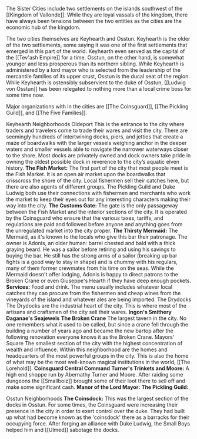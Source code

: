 The Sister Cities include two settlements on the islands southwest of the [[Kingdom of Vallonde]]. While they are loyal vassals of the kingdom, there have always been tensions between the two entities as the cities are the economic hub of the kingdom. 

The two cities themselves are Keyhearth and Osstun. Keyhearth is the older of the two settlements, some saying it was one of the first settlements that emerged in this part of the world. Keyhearth even served as the capital of the [[Tev'ash Empire]] for a time. Osstun, on the other hand, is somewhat younger and less prosperous than its northern sibling. While Keyhearth is administered by a lord mayor who is selected from the leadership of the mercantile families of its upper crust, Osstun is the ducal seat of the region. While Keyhearth is ostensibly subservient to the duke of Osstun, [[Ludwig von Osstun]] has been relegated to nothing more than a local crime boss for some time now. 

Major organizations with in the cities are [[The Coinsguard]], [[The Pickling Guild]], and [[The Five Families]]. 

Keyhearth Neighborhoods
	Oldeport
		This is the entrance to the city where traders and travelers come to trade their wares and visit the city. There are seemingly hundreds of intertwining docks, piers, and jetties that create a maze of boardwalks with the larger vessels weighing anchor in the deeper waters and smaller vessels able to navigate the narrower waterways closer to the shore. Most docks are privately owned and dock owners take pride in owning the oldest possible dock in reverence to the city’s aquatic elven history.
		**The Fish Market:** The first part of the city that most people meet is the Fish Market. It is an open air market upon the boardwalks that crisscross the shore of the city. Local fishermen sell their catches here, but there are also agents of different groups. The Pickling Guild and Duke Ludwig both use their connections with fishermen and merchants who work the market to keep their eyes out for any interesting characters making their way into the city. 
		**The Customs Gate:** The gate is the only passageway between the Fish Market and the interior sections of the city. It is operated by the Coinsguard who ensure that the various taxes, tariffs, and regulations are paid and followed before anyone and anything goes from the unregulated market into the city proper. 
		**The Thirsty Mermaid:** The Mermaid, as it's known to the locals who give this bar their patronage. The owner is Adonis, an older human: barrel chested and bald with a thick graying beard. He was a sailor before retiring and using his savings to buying the bar. He still has the strong arms of a sailor (breaking up bar fights is a good way to stay in shape) and is chummy with his regulars, many of them former crewmates from his time on the seas. While the Mermaid doesn't offer lodging, Adonis is happy to direct patrons to the Broken Crane or even Giuseppe's Hearth if they have deep enough pockets. 
			**Services:** Food and drink. The menu usually includes whatever local catches they can procure from the fishermen and cheap wines from the vineyards of the island and whatever ales are being imported. 
	The Drydocks
		The Drydocks are the industrial heart of the city. This is where most of the artisans and craftsmen of the city sell their wares. 
		**Ingon's Smithery**
		**Daganae's Seajewels**
		**The Broken Crane**
			The largest tavern in the city. No one remembers what it used to be called, but since a crane fell through the building a number of years ago and became the new bartop after the following renovation everyone knows it as the Broken Crane. 
	Mayors' Square
		The smallest section of the city with the highest concentration of wealth and influence. Within this neighborhood are the homes and headquarters of the most powerful groups in the city. This is also the home of what may be the most well-known magical institutions in the world, [[The Lorehold]]. 
		**Coinsguard Central Command**
		**Turner's Trinkets and Moore:**
			A high end shoppe run by Abernathy Turner and Moore. After raiding some dungeons the [[Smallboiz]] brought some of their loot there to sell off and make some significant cash. 
		**Manor of the Lord Mayor:**
		**The Pickling Guild:**

Osstun Neighborhoods
	**The Coinsdock:**
		This was the largest section of the docks in Osstun. For some times, the Coinsguard were increasing their presence in the city in order to exert control over the duke. They had built up what had become known as the 'coinsdock' there as a barracks for their occupying force. 
		After forging an alliance with Duke Ludwig, the Small Boys helped him and [[Ulmed]] sabotage the docks. 